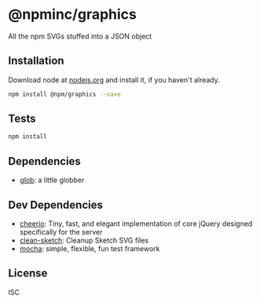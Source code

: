 # @npminc/graphics

All the npm SVGs stuffed into a JSON object

## Installation

Download node at [nodejs.org](http://nodejs.org) and install it, if you haven't already.

```sh
npm install @npm/graphics --save
```

## Tests

```sh
npm install
```

## Dependencies

- [glob](https://github.com/isaacs/node-glob): a little globber

## Dev Dependencies

- [cheerio](https://github.com/MatthewMueller/cheerio): Tiny, fast, and elegant implementation of core jQuery designed specifically for the server
- [clean-sketch](https://github.com/overblog/clean-sketch): Cleanup Sketch SVG files
- [mocha](https://github.com/visionmedia/mocha): simple, flexible, fun test framework

## License

ISC

